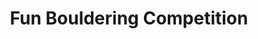 ---
layout: post
title: Fun Bouldering Competition
month: July
venue: White Spider
time: 6pm
link:  https://www.whitespiderclimbing.com/fun-bouldering-competition/
---